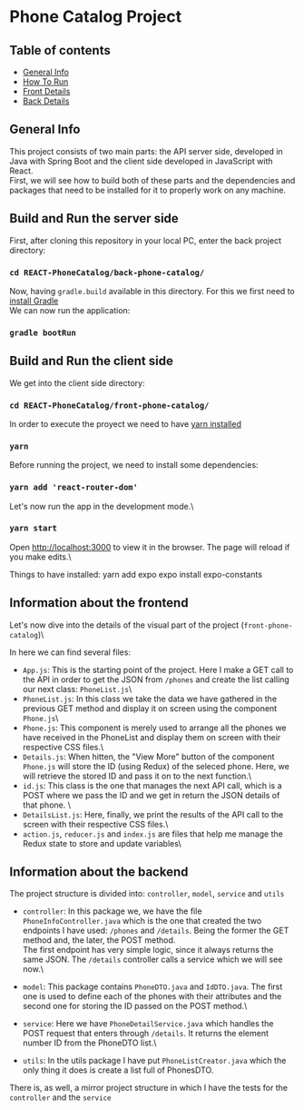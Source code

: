 # Phone Catalog Project

## Table of contents
* [General Info](#general-info)
* [How To Run](#Build-and-Run-the-server-side)
* [Front Details](#Information-about-the-frontend)
* [Back Details](#Information-about-the-backend)

## General Info
This project consists of two main parts: the API server side, developed in Java with Spring Boot and the client side developed in JavaScript with React.
<br />First, we will see how to build both of these parts and the dependencies and packages that need to be installed for it to properly work on any machine. 

## Build and Run the server side

First, after cloning this repository in your local PC, enter the back project directory:
### `cd REACT-PhoneCatalog/back-phone-catalog/`

Now, having `gradle.build` available in this directory.
For this we first need to [install Gradle](https://gradle.org/install/)
<br />We can now run the application:
### `gradle bootRun`

## Build and Run the client side
We get into the client side directory:
### `cd REACT-PhoneCatalog/front-phone-catalog/`

In order to execute the proyect we need to have [yarn installed](https://classic.yarnpkg.com/en/docs/install/) 
### `yarn`

Before running the project, we need to install some dependencies:
### `yarn add 'react-router-dom'`

Let's now run the app in the development mode.\
### `yarn start`
Open [http://localhost:3000](http://localhost:3000) to view it in the browser.
The page will reload if you make edits.\

Things to have installed:
yarn add expo
expo install expo-constants

## Information about the frontend
Let's now dive into the details of the visual part of the project (`front-phone-catalog`)\

In here we can find several files:
* `App.js`: This is the starting point of the project. Here I make a GET call to the API in order to get the JSON from `/phones` and create the list calling our next class: `PhoneList.js`\
* `PhoneList.js`: In this class we take the data we have gathered in the previous GET method and display it on screen using the component `Phone.js`\
* `Phone.js`: This component is merely used to arrange all the phones we have received in the PhoneList and display them on screen with their respective CSS files.\
* `Details.js`: When hitten, the "View More" button of the component `Phone.js` will store the ID (using Redux) of the seleced phone. Here, we will retrieve the stored ID and pass it on to the next function.\
* `id.js`: This class is the one that manages the next API call, which is a POST where we pass the ID and we get in return the JSON details of that phone. \
* `DetailsList.js`: Here, finally, we print the results of the API call to the screen with their respective CSS files.\ 
* `action.js`, `reducer.js` and `index.js` are files that help me manage the Redux state to store and update variables\

## Information about the backend

The project structure is divided into: `controller`, `model`, `service` and `utils`

* `controller`: In this package we, we have the file `PhoneInfoController.java` which is the one that created the two endpoints I have used: `/phones` and `/details`. Being the former the GET method and, the later, the POST method.\
The first endpoint has very simple logic, since it always returns the same JSON. The `/details` controller calls a service which we will see now.\

* `model`: This package contains `PhoneDTO.java` and `IdDTO.java`. The first one is used to define each of the phones with their attributes and the second one for storing the ID passed on the POST method.\

* `service`: Here we have `PhoneDetailService.java` which handles the POST request that enters through `/details`. It returns the element number ID from the PhoneDTO list.\

* `utils`: In the utils package I have put `PhoneListCreator.java` which the only thing it does is create a list full of PhonesDTO. 

There is, as well, a mirror project structure in which I have the tests for the `controller` and the `service` 
